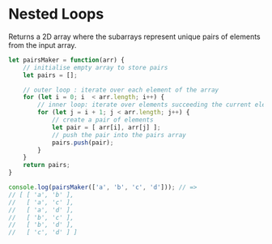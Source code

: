 # Nested Loops
Returns a 2D array where the subarrays represent unique pairs of elements from the input array.

```javascript
let pairsMaker = function(arr) {
    // initialise empty array to store pairs
    let pairs = [];

    // outer loop : iterate over each element of the array
    for (let i = 0; i  < arr.length; i++) {
        // inner loop: iterate over elements succeeding the current element from outer loop
        for (let j = i + 1; j < arr.length; j++) {
            // create a pair of elements
            let pair = [ arr[i], arr[j] ];
            // push the pair into the pairs array
            pairs.push(pair);
        }
    }
    return pairs;
}

console.log(pairsMaker(['a', 'b', 'c', 'd'])); // =>
// [ [ 'a', 'b' ],
//   [ 'a', 'c' ],
//   [ 'a', 'd' ],
//   [ 'b', 'c' ],
//   [ 'b', 'd' ],
//   [ 'c', 'd' ] ]
```
